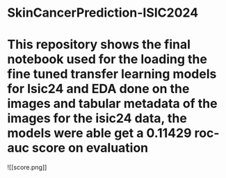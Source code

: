 # SkinCancerPrediction-ISIC2024
# This repository shows the final notebook used for the loading the fine tuned transfer learning models for Isic24 and EDA done on the images and tabular metadata of the images for the isic24 data, the models were able get a 0.11429 roc-auc score on evaluation 
![[score.png]]
